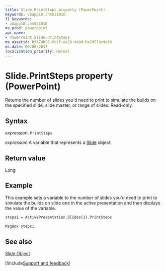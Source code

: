 ```yaml
---
title: Slide.PrintSteps property (PowerPoint)
keywords: vbapp10.chm531010
f1_keywords:
- vbapp10.chm531010
ms.prod: powerpoint
api_name:
- PowerPoint.Slide.PrintSteps
ms.assetid: b5474b85-0c1f-aa18-da9d-be7d778e9e16
ms.date: 06/08/2017
localization_priority: Normal
---
```



# Slide.PrintSteps property (PowerPoint)

Returns the number of slides you'd need to print to simulate the builds on the specified slide, slide master, or range of slides. Read-only.


## Syntax

_expression_. `PrintSteps`

_expression_ A variable that represents a [Slide](PowerPoint.Slide.md) object.


## Return value

Long


## Example

This example sets a variable to the number of slides you'd need to print to simulate the builds on slide one in the active presentation and then displays the value of the variable.


```vb
steps1 = ActivePresentation.Slides(1).PrintSteps

MsgBox steps1
```


## See also


[Slide Object](PowerPoint.Slide.md)

[!include[Support and feedback](~/includes/feedback-boilerplate.md)]
